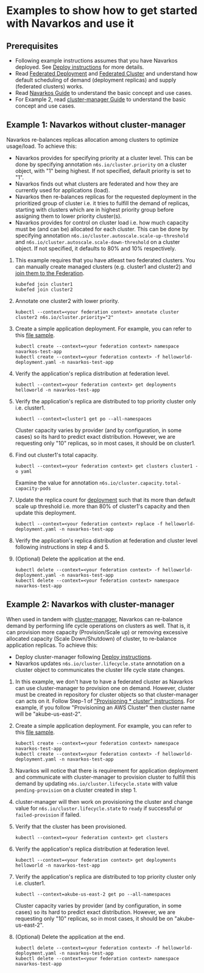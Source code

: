 # Examples to show how to get started with Navarkos and use it

## Prerequisites

- Following example instructions assumes that you have Navarkos deployed. See [Deploy instructions](../deploy/README.md) for more details.
- Read [Federated Deployment](https://kubernetes.io/docs/tasks/administer-federation/deployment/) and [Federated Cluster](https://kubernetes.io/docs/tasks/administer-federation/cluster/) and understand how default scheduling of demand (deployment replicas) and supply (federated clusters) works.
- Read [Navarkos Guide](../README.md) to understand the basic concept and use cases.
- For Example 2, read [cluster-manager Guide](https://github.com/oracle/cluster-manager/blob/master/README.md) to understand the basic concept and use cases.

## Example 1: Navarkos without cluster-manager

Navarkos re-balances replicas allocation among clusters to optimize usage/load. To achieve this:

- Navarkos provides for specifying priority at a cluster level. This can be done by specifying annotation `n6s.io/cluster.priority` on a cluster object, with "1" being highest. If not specified, default priority is set to "1".
- Navarkos finds out what clusters are federated and how they are currently used for applications (load).
- Navarkos then re-balances replicas for the requested deployment in the prioritized group of cluster i.e. it tries to fulfill the demand of replicas, starting with clusters which are in highest priority group before assigning them to lower priority cluster(s).
- Navarkos provides for control on cluster load i.e. how much capacity must be (and can be) allocated for each cluster. This can be done by specifying annotation `n6s.io/cluster.autoscale.scale-up-threshold` and `n6s.io/cluster.autoscale.scale-down-threshold` on a cluster object. If not specified, it defaults to 80% and 10% respectively.

1. This example requires that you have atleast two federated clusters. You can manually create managed clusters (e.g. cluster1 and cluster2) and [join them to the Federation](https://kubernetes.io/docs/tasks/federation/set-up-cluster-federation-kubefed/#adding-a-cluster-to-a-federation).
	```
	kubefed join cluster1
	kubefed join cluster2
	```

2. Annotate one cluster2 with lower priority.
    ```
    kubectl --context=<your federation context> annotate cluster cluster2 n6s.io/cluster.priority="2"
    ```

3. Create a simple application deployment. For example, you can refer to this [file sample](helloworld-deployment.yaml).
	```
	kubectl create --context=<your federation context> namespace navarkos-test-app
	kubectl create --context=<your federation context> -f helloworld-deployment.yaml -n navarkos-test-app
	```

4. Verify the application's replica distribution at federation level.
    ```
    kubectl --context=<your federation context> get deployments helloworld -n navarkos-test-app
    ```

5. Verify the application's replica are distributed to top priority cluster only i.e. cluster1.
    ```
    kubectl --context=cluster1 get po --all-namespaces
    ```

    Cluster capacity varies by provider (and by configuration, in some cases) so its hard to predict exact distribution. However, we are requesting only "10" replicas, so in most cases, it should be on cluster1.

6. Find out cluster1's total capacity.
    ```
    kubectl --context=<your federation context> get clusters cluster1 -o yaml
    ```

    Examine the value for annotation `n6s.io/cluster.capacity.total-capacity-pods`

7. Update the replica count for [deployment](helloworld-deployment.yaml) such that its more than default scale up threshold i.e. more than 80% of cluster1's capacity and then update this deployment.
    ```
    kubectl --context=<your federation context> replace -f helloworld-deployment.yaml -n navarkos-test-app
    ```

8. Verify the application's replica distribution at federation and cluster level following instructions in step 4 and 5.

9. (Optional) Delete the application at the end.
	```
	kubectl delete --context=<your federation context> -f helloworld-deployment.yaml -n navarkos-test-app
	kubectl delete --context=<your federation context> namespace navarkos-test-app
	```
	
## Example 2: Navarkos with cluster-manager

When used in tandem with [cluster-manager](https://github.com/oracle/cluster-manager), Navarkos can re-balance demand by performing life cycle operations on clusters as well. That is, it can provision more capacity (Provision/Scale up) or removing excessive allocated capacity (Scale Down/Shutdown) of cluster, to re-balance application replicas. To achieve this:

- Deploy cluster-manager following [Deploy instructions](https://github.com/oracle/cluster-manager/blob/master/deploy/README.md).
- Navarkos updates `n6s.io/cluster.lifecycle.state` annotation on a cluster object to communicates the cluster life cycle state changes.

1. In this example, we don't have to have a federated cluster as Navarkos can use cluster-manager to provision one on demand. However, cluster must be created in repository for cluster objects so that cluster-manager can acts on it. Follow Step-1 of ["Provisioning * cluster" instructions](https://github.com/oracle/cluster-manager/blob/master/deploy/README.md). For example, if you follow "Provisioning an AWS Cluster" then cluster name will be "akube-us-east-2".

2. Create a simple application deployment. For example, you can refer to this [file sample](helloworld-deployment.yaml).
  	```
  	kubectl create --context=<your federation context> namespace navarkos-test-app
  	kubectl create --context=<your federation context> -f helloworld-deployment.yaml -n navarkos-test-app
  	```

3. Navarkos will notice that there is requirement for application deployment and communicate with cluster-manager to provision cluster to fulfill this demand by updating `n6s.io/cluster.lifecycle.state` with value `pending-provision` on a cluster created in step 1.

4. cluster-manager will then work on provisioning the cluster and change value for `n6s.io/cluster.lifecycle.state` to `ready` if successful or `failed-provision` if failed.

5. Verify that the cluster has been provisioned.
    ```
    kubectl --context=<your federation context> get clusters
    ```

6. Verify the application's replica distribution at federation level.
    ```
    kubectl --context=<your federation context> get deployments helloworld -n navarkos-test-app
    ```

7. Verify the application's replica are distributed to top priority cluster only i.e. cluster1.
    ```
    kubectl --context=akube-us-east-2 get po --all-namespaces
    ```

    Cluster capacity varies by provider (and by configuration, in some cases) so its hard to predict exact distribution. However, we are requesting only "10" replicas, so in most cases, it should be on "akube-us-east-2".

8. (Optional) Delete the application at the end.
	```
	kubectl delete --context=<your federation context> -f helloworld-deployment.yaml -n navarkos-test-app
	kubectl delete --context=<your federation context> namespace navarkos-test-app
	```
